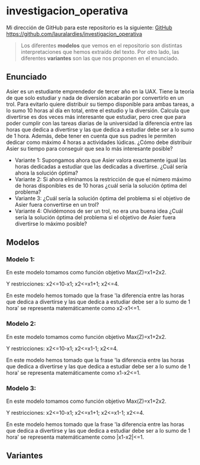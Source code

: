 # investigacion_operativa

Mi dirección de GitHub para este repositorio es la siguiente: [GitHub](https://github.com/lauralardies/investigacion_operativa)
https://github.com/lauralardies/investigacion_operativa

> Los diferentes **modelos** que vemos en el repositorio son distintas interpretaciones que hemos extraído del texto. Por otro lado, las diferentes **variantes** son las que nos proponen en el enunciado.

## Enunciado 
Asier es un estudiante emprendedor de tercer año en la UAX. Tiene la teoría de que solo estudiar y nada de diversión acabarán por convertirlo en un trol. Para evitarlo quiere distribuir su tiempo disponible para ambas tareas, a lo sumo 10 horas al día en total, entre el estudio y la diversión. Calcula que divertirse es dos veces más interesante que estudiar, pero cree que para poder cumplir con las tareas diarias de la universidad la diferencia entre las horas que dedica a divertirse y las que dedica a estudiar debe ser a lo sumo de 1 hora. Además, debe tener en cuenta que sus padres le permiten dedicar como máximo 4 horas a actividades lúdicas. ¿Cómo debe distribuir Asier su tiempo para conseguir que sea lo más interesante posible?
- Variante 1: Supongamos ahora que Asier valora exactamente igual las horas dedicadas a estudiar que las dedicadas a divertirse. ¿Cuál sería ahora la solución óptima?
- Variante 2: Si ahora eliminamos la restricción de que el número máximo de horas disponibles es de 10 horas ¿cuál sería la solución óptima del problema?
- Variante 3: ¿Cuál sería la solución óptima del problema si el objetivo de Asier fuera convertirse en un trol?
- Variante 4: Olvidémonos de ser un trol, no era una buena idea ¿Cuál sería la solución óptima del problema si el objetivo de Asier fuera divertirse lo máximo posible?

## Modelos

### Modelo 1: 
En este modelo tomamos como función objetivo Max(Z)=x1+2x2.

Y restricciones: x2<=10-x1; x2<=x1+1; x2<=4. 

En este modelo hemos tomado que la frase 'la diferencia entre las horas que dedica a divertirse y las que dedica a estudiar debe ser a lo sumo de 1 hora' se representa matemáticamente como x2-x1<=1.

### Modelo 2: 
En este modelo tomamos como función objetivo Max(Z)=x1+2x2.

Y restricciones: x2<=10-x1; x2<=x1-1; x2<=4. 

En este modelo hemos tomado que la frase 'la diferencia entre las horas que dedica a divertirse y las que dedica a estudiar debe ser a lo sumo de 1 hora' se representa matemáticamente como x1-x2<=1.

### Modelo 3: 
En este modelo tomamos como función objetivo Max(Z)=x1+2x2.

Y restricciones: x2<=10-x1; x2<=x1+1; x2<=x1-1; x2<=4. 

En este modelo hemos tomado que la frase 'la diferencia entre las horas que dedica a divertirse y las que dedica a estudiar debe ser a lo sumo de 1 hora' se representa matemáticamente como |x1-x2|<=1.

## Variantes
